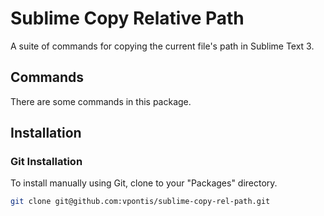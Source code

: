 # Sublime Copy Relative Path

A suite of commands for copying the current file's path in Sublime Text 3.

## Commands

There are some commands in this package. 

## Installation

### Git Installation

To install manually using Git, clone to your "Packages" directory.

```bash
git clone git@github.com:vpontis/sublime-copy-rel-path.git
```
